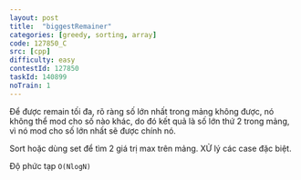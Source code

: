```yaml
---
layout: post
title:  "biggestRemainer"
categories: [greedy, sorting, array]
code: 127850_C
src: [cpp]
difficulty: easy
contestId: 127850
taskId: 140899
noTrain: 1
---
```



Để được remain tối đa, rõ ràng số lớn nhất trong mảng không được, nó không thể mod cho số nào khác, do đó kết quả là số lớn thứ 2 trong mảng, vì nó mod cho số lớn nhất sẽ được chính nó.

Sort hoặc dùng set để tìm 2 giá trị max trên mảng. XỬ lý các case đặc biệt.

Độ phức tạp `O(NlogN)`
